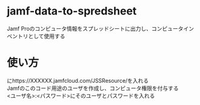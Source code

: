 # jamf-data-to-spredsheet
Jamf Proのコンピュータ情報をスプレッドシートに出力し、コンピュータインベントリとして使用する

# 使い方
<JAMF URL>にhttps://XXXXXX.jamfcloud.com/JSSResource/を入れる  
Jamfのこのコード用途のユーザを作成し、コンピュータ権限を付与する  
<ユーザ名>:<パスワード>にそのユーザとパスワードを入れる  
